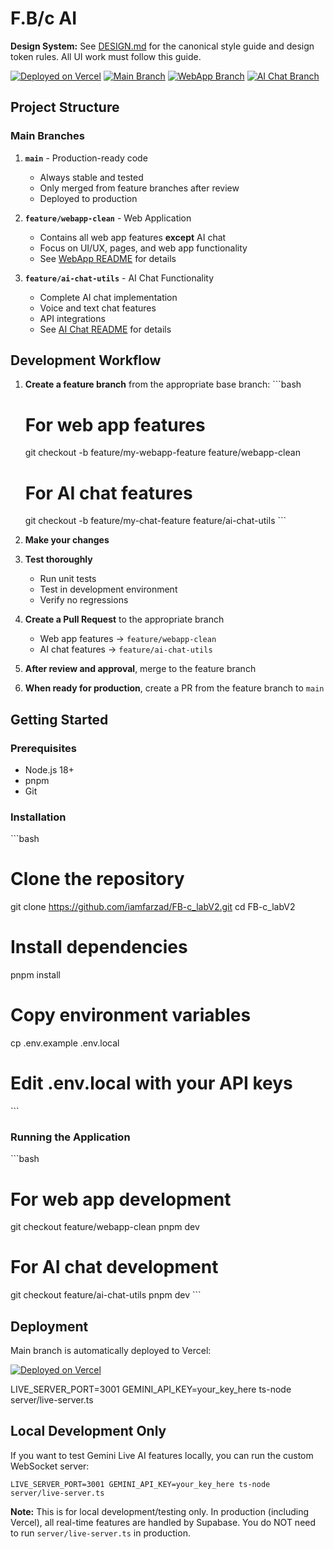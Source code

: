 # F.B/c AI

**Design System:** See [DESIGN.md](./DESIGN.md) for the canonical style guide and design token rules. All UI work must follow this guide.

[![Deployed on Vercel](https://img.shields.io/badge/Deployed%20on-Vercel-black?style=for-the-badge&logo=vercel)](https://vercel.com/iamfarzads-projects/v0-fb-c-ai-clone)
[![Main Branch](https://img.shields.io/badge/Main%20Branch-Stable-brightgreen)](https://github.com/iamfarzad/FB-c_labV2/tree/main)
[![WebApp Branch](https://img.shields.io/badge/WebApp-Development-yellow)](https://github.com/iamfarzad/FB-c_labV2/tree/feature/webapp-clean)
[![AI Chat Branch](https://img.shields.io/badge/AI%20Chat-Development-blue)](https://github.com/iamfarzad/FB-c_labV2/tree/feature/ai-chat-utils)

## Project Structure

### Main Branches

1. **`main`** - Production-ready code
   - Always stable and tested
   - Only merged from feature branches after review
   - Deployed to production

2. **`feature/webapp-clean`** - Web Application
   - Contains all web app features **except** AI chat
   - Focus on UI/UX, pages, and web app functionality
   - See [WebApp README](README-WEBAPP.md) for details

3. **`feature/ai-chat-utils`** - AI Chat Functionality
   - Complete AI chat implementation
   - Voice and text chat features
   - API integrations
   - See [AI Chat README](README-AI-CHAT.md) for details

## Development Workflow

1. **Create a feature branch** from the appropriate base branch:
   \`\`\`bash
   # For web app features
   git checkout -b feature/my-webapp-feature feature/webapp-clean

   # For AI chat features
   git checkout -b feature/my-chat-feature feature/ai-chat-utils
   \`\`\`

2. **Make your changes**

3. **Test thoroughly**
   - Run unit tests
   - Test in development environment
   - Verify no regressions

4. **Create a Pull Request** to the appropriate branch
   - Web app features → `feature/webapp-clean`
   - AI chat features → `feature/ai-chat-utils`

5. **After review and approval**, merge to the feature branch

6. **When ready for production**, create a PR from the feature branch to `main`

## Getting Started

### Prerequisites
- Node.js 18+
- pnpm
- Git

### Installation

\`\`\`bash
# Clone the repository
git clone https://github.com/iamfarzad/FB-c_labV2.git
cd FB-c_labV2

# Install dependencies
pnpm install

# Copy environment variables
cp .env.example .env.local
# Edit .env.local with your API keys
\`\`\`

### Running the Application

\`\`\`bash
# For web app development
git checkout feature/webapp-clean
pnpm dev

# For AI chat development
git checkout feature/ai-chat-utils
pnpm dev
\`\`\`

## Deployment

Main branch is automatically deployed to Vercel:

[![Deployed on Vercel](https://img.shields.io/badge/Deployed%20on-Vercel-black?style=for-the-badge&logo=vercel)](https://vercel.com/iamfarzads-projects/v0-fb-c-ai-clone)

LIVE_SERVER_PORT=3001 GEMINI_API_KEY=your_key_here ts-node server/live-server.ts

## Local Development Only

If you want to test Gemini Live AI features locally, you can run the custom WebSocket server:

```
LIVE_SERVER_PORT=3001 GEMINI_API_KEY=your_key_here ts-node server/live-server.ts
```

**Note:** This is for local development/testing only. In production (including Vercel), all real-time features are handled by Supabase. You do NOT need to run `server/live-server.ts` in production.
